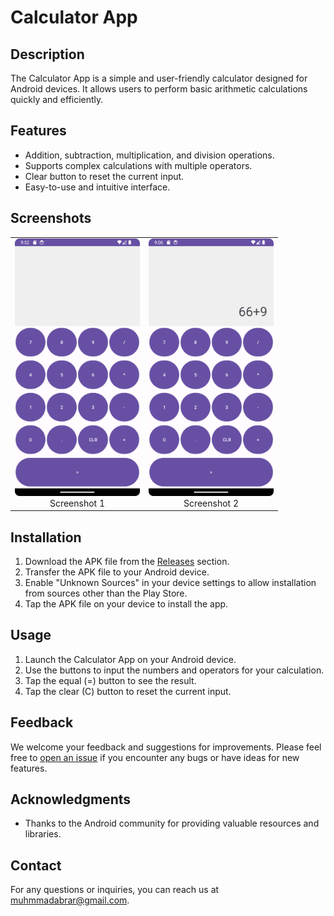 # Calculator App

## Description

The Calculator App is a simple and user-friendly calculator designed for Android devices. It allows users to perform basic arithmetic calculations quickly and efficiently.

## Features

- Addition, subtraction, multiplication, and division operations.
- Supports complex calculations with multiple operators.
- Clear button to reset the current input.
- Easy-to-use and intuitive interface.

## Screenshots

<table>
  <tr>
    <td align="center">
      <img src="/Screenshots/Screenshot_20230805_095219.png" width="200" alt="Screenshot 1">
      <br>
      Screenshot 1
    </td>
    <td align="center">
      <img src="/Screenshots/Screenshot_20230805_090659.png" width="200" alt="Screenshot 2">
      <br>
      Screenshot 2
    </td>
  </tr>
</table>


## Installation

1. Download the APK file from the [Releases](/releases) section.
2. Transfer the APK file to your Android device.
3. Enable "Unknown Sources" in your device settings to allow installation from sources other than the Play Store.
4. Tap the APK file on your device to install the app.

## Usage

1. Launch the Calculator App on your Android device.
2. Use the buttons to input the numbers and operators for your calculation.
3. Tap the equal (=) button to see the result.
4. Tap the clear (C) button to reset the current input.

## Feedback

We welcome your feedback and suggestions for improvements. Please feel free to [open an issue](https://github.com/MuhmmadAbrar/Calculator-App/issues) if you encounter any bugs or have ideas for new features.

## Acknowledgments

- Thanks to the Android community for providing valuable resources and libraries.

## Contact

For any questions or inquiries, you can reach us at [muhmmadabrar@gmail.com](mailto:muhmmadabrar@gmail.com).

